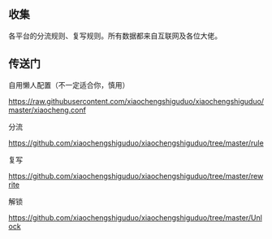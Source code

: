 
## 收集

各平台的分流规则、复写规则。所有数据都来自互联网及各位大佬。

## 传送门

自用懒人配置（不一定适合你，慎用）

https://raw.githubusercontent.com/xiaochengshiguduo/xiaochengshiguduo/master/xiaocheng.conf

分流

https://github.com/xiaochengshiguduo/xiaochengshiguduo/tree/master/rule

复写

https://github.com/xiaochengshiguduo/xiaochengshiguduo/tree/master/rewrite

解锁

https://github.com/xiaochengshiguduo/xiaochengshiguduo/tree/master/Unlock
